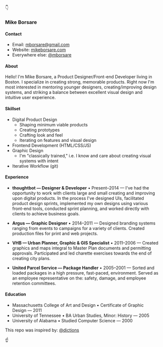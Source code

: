 👇

### Mike Borsare

#### Contact

- Email: [mborsare@gmail.com](mailto:mborsare@gmail.com)
- Website: [mikeborsare.com](http://www.mikeborsare.com)
- Everywhere else: [@mborsare](//www.google.com/search?q=%22mborsare%22%20mike%20borsare)

#### About

Hello! I'm Mike Borsare, a Product Designer/Front-end Developer living in Boston. I specialize in creating strong, memorable products. Right now I'm most interested in mentoring younger designers, creating/improving design systems, and striking a balance between excellent visual design and intuitive user experience.

#### Skillset

- Digital Product Design
  - Shaping minimum viable products
  - Creating prototypes
  - Crafting look and feel
  - Iterating on features and visual design
- Frontend Development (HTML/CSS/JS)
- Graphic Design
  - I'm "classically trained," i.e. I know and care about creating visual systems with intent
- Iterative Workflow (git)

#### Experience

- **thoughtbot — Designer & Developer** • Present–2014 — I've had the opportunity to work with clients large and small creating and improving upon digital products. In the process I've designed UIs, facilitated product design sprints, implemented my own designs using various front-end tools, conducted sprint planning, and worked directly with clients  to achieve business goals.

- **Argus — Graphic Designer** • 2014–2011 — Designed branding systems ranging from events to campaigns for a variety of clients. Created production files for print and web projects.
- **VHB — Urban Planner, Graphic & GIS Specialist** • 2011–2006 — Created graphics and maps integral to Master Plan documents and permitting approvals. Participated and led charette exercises towards the end of creating city plans.
- **United Parcel Service — Package Handler** • 2005–2001 — Sorted and loaded packages in a high pressure, fast-paced, environment. Served as an employee representative on the: safety, damage, and employee retention committees.

#### Education

- Massachusetts College of Art and Design • Certificate of Graphic Design — 2011
- University of Tennessee • BA Urban Studies, Minor: History — 2005
- University of Alabama • Studied Computer Science — 2000

This repo was inspired by: [@dictions](//github.com/dictions/resume/blob/master/README.md)

☝️
